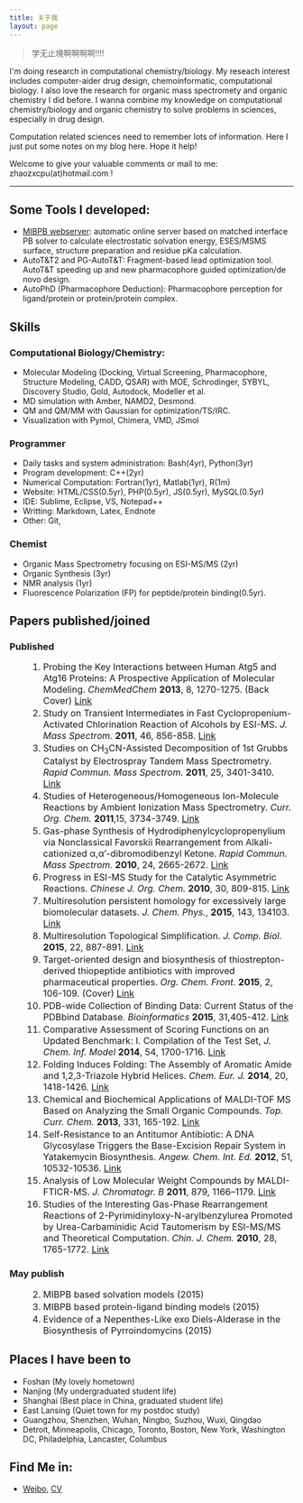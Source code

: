 ```yaml
---
title: 关于我
layout: page
---
```


> 学无止境啊啊啊啊!!!!

I'm doing research in computational chemistry/biology. My reseach interest includes computer-aider drug design, chemoinformatic, computational biology. I also love the research for organic mass spectromety  and organic chemistry I did before. I wanna combine my knowledge on computational chemistry/biology and organic chemistry to solve problems in sciences, especially in drug design. 

Computation related sciences need to remember lots of information. Here I just put some notes on my blog here. Hope it help!

Welcome to give your valuable comments or mail to me: zhaozxcpu(at)hotmail.com !   

-----

## Some Tools I developed:
- [MIBPB webserver](http://23.239.23.221/MIBPBweb/): automatic online server based on matched interface PB solver to calculate electrostatic solvation energy, ESES/MSMS surface, structure preparation and residue pKa calculation. 
- AutoT&T2 and PG-AutoT&T: Fragment-based lead optimization tool. AutoT&T speeding up and new pharmacophore guided optimization/de novo design.
- AutoPhD (Pharmacophore Deduction): Pharmacophore perception for ligand/protein or protein/protein complex.
 
## Skills

### Computational Biology/Chemistry:
- Molecular Modeling (Docking, Virtual Screening, Pharmacophore, Structure Modeling, CADD, QSAR) with MOE, Schrodinger, SYBYL, Discovery Studio, Gold, Autodock, Modeller et al. 
- MD simulation with Amber, NAMD2, Desmond.
- QM and QM/MM with Gaussian for optimization/TS/IRC.
- Visualization with Pymol, Chimera, VMD, JSmol

### Programmer
- Daily tasks and system administration: Bash(4yr), Python(3yr)
- Program development: C++(2yr)
- Numerical Computation: Fortran(1yr), Matlab(1yr), R(1m)
- Website: HTML/CSS(0.5yr), PHP(0.5yr), JS(0.5yr), MySQL(0.5yr)
- IDE: Sublime, Eclipse, VS, Notepad++
- Writting: Markdown, Latex, Endnote
- Other: Git, 

### Chemist
- Organic Mass Spectrometry focusing on ESI-MS/MS (2yr)
- Organic Synthesis (3yr)
- NMR analysis (1yr)
- Fluorescence Polarization (FP) for peptide/protein binding(0.5yr).

<style>ol li{font-size:16px;padding:0;margin:2px 0 2px 36px} ol li strong{font-size:16px;padding:0;}</style>

## Papers published/joined

### Published

1. Probing the Key Interactions between Human Atg5 and Atg16 Proteins: A Prospective Application of
Molecular Modeling. *ChemMedChem* **2013**, 8, 1270-1275. (Back Cover) [Link](http://onlinelibrary.wiley.com/doi/10.1002/cmdc.201300256/abstract)
2. Study on Transient Intermediates in Fast Cyclopropenium-Activated Chlorination Reaction of Alcohols by ESI-MS. *J. Mass Spectrom.* **2011**, 46, 856-858. [Link](http://onlinelibrary.wiley.com/doi/10.1002/jms.1960/abstract)
3. Studies on CH<sub>3</sub>CN-Assisted Decomposition of 1st Grubbs Catalyst by Electrospray Tandem Mass Spectrometry. *Rapid Commun. Mass Spectrom.* **2011**, 25, 3401-3410. [Link](http://onlinelibrary.wiley.com/doi/10.1002/rcm.5240/abstract)
4. Studies of Heterogeneous/Homogeneous Ion-Molecule Reactions by Ambient Ionization Mass Spectrometry. *Curr. Org. Chem.* **2011**,15, 3734-3749. [Link](http://www.benthamdirect.com/74591/article/studies-heterogeneoushomogeneous-ion-molecule-reactions-ambient-ionization-mass)
5. Gas-phase Synthesis of Hydrodiphenylcyclopropenylium via Nonclassical Favorskii Rearrangement from Alkali-cationized α,α′-dibromodibenzyl Ketone. *Rapid Commun. Mass Spectrom.* **2010**, 24, 2665-2672. [Link](http://onlinelibrary.wiley.com/doi/10.1002/rcm.4694/abstract)
6. Progress in ESI-MS Study for the Catalytic Asymmetric Reactions. *Chinese J. Org. Chem.* **2010**, 30, 809-815. [Link](http://sioc-journal.cn/Jwk_yjhx/EN/abstract/abstract338923.shtml)
7. Multiresolution persistent homology for excessively large biomolecular datasets. *J. Chem. Phys.*, **2015**, 143, 134103. [Link](http://scitation.aip.org/content/aip/journal/jcp/143/13/10.1063/1.4931733)
8. Multiresolution Topological Simplification. *J. Comp. Biol.* **2015**, 22, 887-891. [Link](http://online.liebertpub.com/doi/abs/10.1089/cmb.2015.0104)
9. Target-oriented design and biosynthesis of thiostrepton-derived thiopeptide antibiotics with improved pharmaceutical properties. *Org. Chem. Front.* **2015**, 2, 106-109. (Cover) [Link](http://pubs.rsc.org/en/content/articlelanding/2015/qo/c4qo00288a)
10. PDB-wide Collection of Binding Data: Current Status of the PDBbind Database. *Bioinformatics* **2015**, 31,405-412. [Link](http://bioinformatics.oxfordjournals.org/content/31/3/405.abstract)
11. Comparative Assessment of Scoring Functions on an Updated Benchmark: I. Compilation of the Test Set, *J. Chem. Inf. Model* **2014**, 54, 1700-1716. [Link](http://pubs.acs.org/doi/abs/10.1021/ci500080q)
12. Folding Induces Folding: The Assembly of Aromatic Amide and 1,2,3-Triazole Hybrid Helices. *Chem. Eur. J.*  **2014**, 20, 1418-1426. [Link](http://onlinelibrary.wiley.com/doi/10.1002/chem.201304161/abstract)
13. Chemical and Biochemical Applications of MALDI-TOF MS Based on Analyzing the Small Organic Compounds. *Top. Curr. Chem.* **2013**, 331, 165-192. [Link](http://link.springer.com/chapter/10.1007%2F128_2012_364)
14. Self-Resistance to an Antitumor Antibiotic: A DNA Glycosylase Triggers the Base-Excision Repair System in Yatakemycin Biosynthesis. *Angew. Chem. Int. Ed.* **2012**, 51, 10532-10536. [Link](http://onlinelibrary.wiley.com/doi/10.1002/anie.201204109/abstract)
15. Analysis of Low Molecular Weight Compounds by MALDI-FTICR-MS. *J. Chromatogr. B* **2011**, 879, 1166–1179. [Link](http://www.sciencedirect.com/science/article/pii/S1570023211001942)
16. Studies of the Interesting Gas-Phase Rearrangement Reactions of 2-Pyrimidinyloxy-N-arylbenzylurea Promoted by Urea-Carbaminidic Acid Tautomerism by ESI-MS/MS and Theoretical Computation. *Chin. J. Chem.* **2010**, 28, 1765-1772. [Link](http://onlinelibrary.wiley.com/doi/10.1002/cjoc.201090298/abstract)

### May publish

2. MIBPB based solvation models (2015)
3. MIBPB based protein-ligand binding models (2015)
4. Evidence of a Nepenthes-Like exo Diels-Alderase in the Biosynthesis of Pyrroindomycins (2015)

## Places I have been to
- Foshan (My lovely hometown)
- Nanjing (My undergraduated student life)
- Shanghai (Best place in China, graduated student life)
- East Lansing (Quiet town for my postdoc study)
- Guangzhou, Shenzhen, Wuhan, Ningbo, Suzhou, Wuxi, Qingdao
- Detroit, Minneapolis, Chicago, Toronto, Boston, New York, Washington DC, Philadelphia, Lancaster, Columbus

## Find Me in:
- [Weibo](http://weibo.com/234020806/), [CV](/HomPDFF/Hom-CV.pdf)
